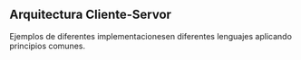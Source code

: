 ## Arquitectura Cliente-Servor

Ejemplos de diferentes implementacionesen diferentes lenguajes aplicando principios comunes.